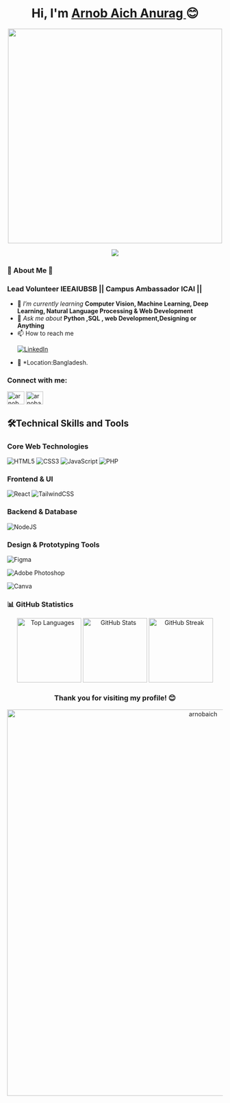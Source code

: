 

<h1 align="center"> Hi, I'm <a href="https://www.linkedin.com/in/arnob-aich-643a99306?utm_source=share&utm_campaign=share_via&utm_content=profile&utm_medium=android_app">Arnob Aich Anurag </a>😊 </h1>
<p align="center">
<img align="center" src="https://camo.githubusercontent.com/903b0158b60d96357ba2a2b5ee920e5b713f14d8c748bd77311459b66bca671b/68747470733a2f2f6d65646961342e67697068792e636f6d2f6d656469612f76312e59326c6b505463354d4749334e6a45784d323179636d64715a7a526864474a736347357463323033596d357762476735616a467261326c6c65584273656e46314f576f3464795a6c634431324d563970626e526c636d35686246396e61575a66596e6c666157516d593351395a772f495539717247447947546568645a684559472f67697068792e77656270" height ="500" width="500"/></p>
<p align="center">
  <img src="https://readme-typing-svg.demolab.com/?lines=WELCOME%20TO%20MY%20GITHUB%20PROFILE&font=Fira%20Code&center=true&width=700&height=45&color=FF0000&vCenter=true&pause=1000&size=25" />
</p>

### 🌟 About Me 🌟
<h3 align="left">Lead Volunteer IEEAIUBSB || Campus Ambassador ICAI ||</h3>

- 🌱 *I’m currently learning* **Computer Vision, Machine Learning, Deep Learning, Natural Language Processing & Web Development**
- 💬 *Ask me about* **Python ,SQL , web Development,Designing or Anything**
- 📫 How to reach me<p>[![LinkedIn](https://img.shields.io/badge/LinkedIn-%230077B5.svg?logo=linkedin&logoColor=white)](https://linkedin.com/in/arnob-aich-643a99306)</p> 
- 📍 *Location:Bangladesh. <br>


<h3 align="left">Connect with me:</h3>
<p align="left">
<!--<a href="https://twitter.com/arnob10150" target="blank"><img align="center" src="https://raw.githubusercontent.com/rahuldkjain/github-profile-readme-generator/master/src/images/icons/Social/twitter.svg" alt="arnob10150" height="30" width="40" /></a>-->
<a href="https://www.linkedin.com/in/arnob-aich-643a99306?utm_source=share&utm_campaign=share_via&utm_content=profile&utm_medium=android_app" target="blank"><img align="center" src="https://raw.githubusercontent.com/rahuldkjain/github-profile-readme-generator/master/src/images/icons/Social/linked-in-alt.svg" alt="arnob aich anurag" height="30" width="40" /></a>
<a href="https://fb.com/arnob10150" target="blank"><img align="center" src="https://raw.githubusercontent.com/rahuldkjain/github-profile-readme-generator/master/src/images/icons/Social/facebook.svg" alt="arnobaich" height="30" width="40" /></a>
<!--<a href="https://instagram.com/arnob10150" target="blank"><img align="center" src="https://raw.githubusercontent.com/rahuldkjain/github-profile-readme-generator/master/src/images/icons/Social/instagram.svg" alt="arnob10150" height="30" width="40" /></a>
<a href="https://discord.gg/arnob10150" target="blank"><img align="center" src="https://raw.githubusercontent.com/rahuldkjain/github-profile-readme-generator/master/src/images/icons/Social/discord.svg" alt="arnob10150" height="30" width="40" /></a>-->
</p>

<h2 align="left">🛠️Technical Skills and Tools</h2>

### Core Web Technologies
![HTML5](https://img.shields.io/badge/html5-%23E34F26.svg?style=for-the-badge&logo=html5&logoColor=white)
![CSS3](https://img.shields.io/badge/css3-%231572B6.svg?style=for-the-badge&logo=css3&logoColor=white)
![JavaScript](https://img.shields.io/badge/javascript-%23323330.svg?style=for-the-badge&logo=javascript&logoColor=%23F7DF1E)
![PHP](https://img.shields.io/badge/php-%23777BB4.svg?style=for-the-badge&logo=php&logoColor=white)

### Frontend & UI
![React](https://img.shields.io/badge/react-%2320232a.svg?style=for-the-badge&logo=react&logoColor=%2361DAFB)
![TailwindCSS](https://img.shields.io/badge/tailwindcss-%2338B2AC.svg?style=for-the-badge&logo=tailwind-css&logoColor=white)

### Backend & Database
![NodeJS](https://img.shields.io/badge/node.js-6DA55F?style=for-the-badge&logo=node.js&logoColor=white)
<!--![Express.js](https://img.shields.io/badge/express.js-%23404d59.svg?style=for-the-badge&logo=express&logoColor=%2361DAFB)
![Firebase](https://img.shields.io/badge/firebase-%23039BE5.svg?style=for-the-badge&logo=firebase)
![MongoDB](https://img.shields.io/badge/MongoDB-%234ea94b.svg?style=for-the-badge&logo=mongodb&logoColor=white)-->

<!--### CMS & Website Builders
![WordPress](https://img.shields.io/badge/WordPress-%23117AC9.svg?style=for-the-badge&logo=WordPress&logoColor=white)
![Wix](https://img.shields.io/badge/Wix-0C6EFC?style=for-the-badge&logo=wix&logoColor=white)
![Webflow](https://img.shields.io/badge/Webflow-4353FF?style=for-the-badge&logo=webflow&logoColor=white)-->

### Design & Prototyping Tools
![Figma](https://img.shields.io/badge/figma-%23F24E1E.svg?style=for-the-badge&logo=figma&logoColor=white)
<!--![Adobe XD](https://img.shields.io/badge/Adobe%20XD-470137?style=for-the-badge&logo=Adobe%20XD&logoColor=#FF61F6)-->
![Adobe Photoshop](https://img.shields.io/badge/adobe%20photoshop-%2331A8FF.svg?style=for-the-badge&logo=adobe%20photoshop&logoColor=white)
<!--![Adobe Illustrator](https://img.shields.io/badge/adobe%20illustrator-%23FF9A00.svg?style=for-the-badge&logo=adobe%20illustrator&logoColor=white)-->
![Canva](https://img.shields.io/badge/Canva-%2300C4CC.svg?style=for-the-badge&logo=Canva&logoColor=white)
<br>
### 📊 GitHub Statistics
<p align="center">
  <img src="https://github-readme-stats.vercel.app/api/top-langs?username=Arnob10150&show_icons=true&locale=en&layout=compact&theme=tokyonight" alt="Top Languages" height="150"/>
  <img src="https://github-readme-stats.vercel.app/api?username=Arnob10150&show_icons=true&locale=en&theme=tokyonight" alt="GitHub Stats" height="150"/>
  <img src="https://github-readme-streak-stats.herokuapp.com/?user=Arnob10150&theme=tokyonight" alt="GitHub Streak" height="150"/>
</p>
<h3 align="center">Thank you for visiting my profile! 😊</h3>
<p align="center"> <img center="left" src="https://camo.githubusercontent.com/6ad285a07f75b1dd9ddfd3f4d320e3aa10c4019f55c37df0c134ff68710fdc4c/68747470733a2f2f6d69726f2e6d656469756d2e636f6d2f76322f726573697a653a6669743a313430302f312a3634316a57554a736149493659583178395f316c52412e676966" width="900" alt="arnobaich" /></p><br><br>
